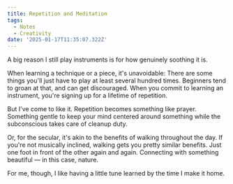```yaml
---
title: Repetition and Meditation
tags:
  - Notes
  - Creativity
date: '2025-01-17T11:35:07.322Z'
---
```


A big reason I still play instruments is for how genuinely soothing it is.

When learning a technique or a piece, it's unavoidable: There are some things you'll just have to play at least several hundred times. Beginners tend to groan at that, and can get discouraged. When you commit to learning an instrument, you're signing up for a lifetime of repetition.

But I've come to like it. Repetition becomes something like prayer. Something gentle to keep your mind centered around something while the subconscious takes care of cleanup duty.

Or, for the secular, it's akin to the benefits of walking throughout the day. If you're not musically inclined, walking gets you pretty similar benefits. Just one foot in front of the other again and again. Connecting with something beautiful — in this case, nature.

For me, though, I like having a little tune learned by the time I make it home.
